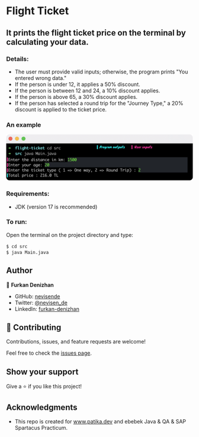 # Flight Ticket
## It prints the flight ticket price on the terminal by calculating your data.
### Details:
- The user must provide valid inputs; otherwise, the program prints "You entered wrong data."
- If the person is under 12, it applies a 50% discount.
- If the person is between 12 and 24, a 10% discount applies.
- If the person is above 65, a 30% discount applies.
- If the person has selected a round trip for the "Journey Type," a 20% discount is applied to the ticket price.

### An example
![An screenshot of the program](./ss-example.svg)

### Requirements:
* JDK (version 17 is recommended)

### To run:
Open the terminal on the project directory and type:

```
$ cd src
$ java Main.java
```
## Author

👤 **Furkan Denizhan**

- GitHub: [nevisende](https://github.com/nevisende)
- Twitter: [@nevisen_de](https://twitter.com/nevisen_de)
- LinkedIn: [furkan-denizhan](https://www.linkedin.com/in/furkan-denizhan/)

## 🤝 Contributing

Contributions, issues, and feature requests are welcome!

Feel free to check the [issues page](../../issues/).

## Show your support

Give a ⭐️ if you like this project!

## Acknowledgments

- This repo is created for  www.patika.dev and ebebek Java & QA & SAP Spartacus Practicum.
